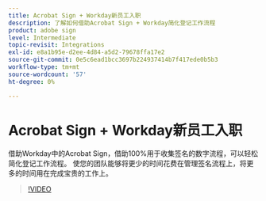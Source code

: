```yaml
---
title: Acrobat Sign + Workday新员工入职
description: 了解如何借助Acrobat Sign + Workday简化登记工作流程
product: adobe sign
level: Intermediate
topic-revisit: Integrations
exl-id: e8a1b95e-d2ee-4d84-a5d2-79678ffa17e2
source-git-commit: 0e5c6ead1bcc3697b224937414b7f417ede0b5b3
workflow-type: tm+mt
source-wordcount: '57'
ht-degree: 0%

---
```


# Acrobat Sign + Workday新员工入职

借助Workday中的Acrobat Sign，借助100%用于收集签名的数字流程，可以轻松简化登记工作流程。 使您的团队能够将更少的时间花费在管理签名流程上，将更多的时间用在完成宝贵的工作上。

>[!VIDEO](https://video.tv.adobe.com/v/3418984?quality=12&learn=on&hidetitle=true)